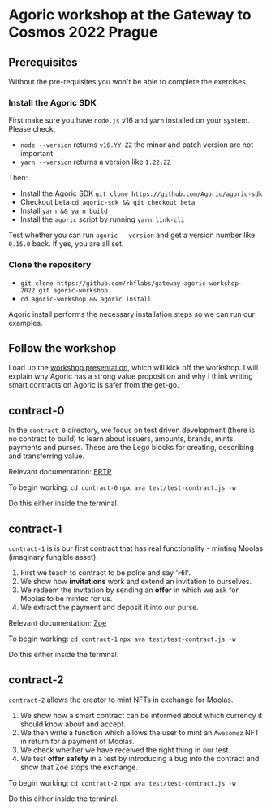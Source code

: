# Agoric workshop at the Gateway to Cosmos 2022 Prague

## Prerequisites

Without the pre-requisites you won't be able to complete the exercises.

### Install the Agoric SDK

First make sure you have `node.js` v16 and `yarn` installed on your system.
Please check:

- `node --version` returns  `v16.YY.ZZ` the minor and patch version are not important
- `yarn --version` returns a version like `1.22.ZZ`

Then:

- Install the Agoric SDK `git clone https://github.com/Agoric/agoric-sdk`
- Checkout beta `cd agoric-sdk && git checkout beta`
- Install `yarn && yarn build`
- Install the `agoric` script by running `yarn link-cli`

Test whether you can run `agoric --version` and get a version number like `0.15.0` back. If yes, you are all set.

### Clone the repository

- `git clone https://github.com/rbflabs/gateway-agoric-workshop-2022.git agoric-workshop`
- `cd agoric-workshop && agoric install`

Agoric install performs the necessary installation steps so we can run our examples.

## Follow the workshop

Load up the [workshop presentation](https://docs.google.com/presentation/d/1Rr01wNR6JzDrfi5FKGGHHk3NqbT6LdhB8HUK21uKT3Q/edit?usp=sharing), which will kick off the workshop. I will explain why Agoric has a strong value proposition and why I think writing smart contracts on Agoric is safer from the get-go.

## contract-0

In the `contract-0` directory, we focus on test driven development (there is no contract to build) to learn about issuers, amounts, brands, mints, payments and purses. These are the Lego blocks for creating, describing and transferring value.

Relevant documentation: [ERTP](https://agoric.com/documentation/getting-started/ertp-introduction.html)

To begin working:
`cd contract-0`
`npx ava test/test-contract.js -w`

Do this either inside the terminal.

## contract-1

`contract-1` is is our first contract that has real functionality - minting Moolas (imaginary fungible asset).

1. First we teach to contract to be polite and say 'Hi!'.
2. We show how **invitations** work and extend an invitation to ourselves.
3. We redeem the invitation by sending an **offer** in which we ask for Moolas to be minted for us.
4. We extract the payment and deposit it into our purse.

Relevant documentation: [Zoe](https://agoric.com/documentation/getting-started/intro-zoe.html)

To begin working:
`cd contract-1`
`npx ava test/test-contract.js -w`

Do this either inside the terminal.

## contract-2

`contract-2` allows the creator to mint NFTs in exchange for Moolas.

1. We show how a smart contract can be informed about which currency it should know about and accept.
2. We then write a function which allows the user to mint an `Awesomez` NFT in return for a payment of Moolas.
3. We check whether we have received the right thing in our test.
4. We test **offer safety** in a test by introducing a bug into the contract and show that Zoe stops the exchange.

To begin working:
`cd contract-2`
`npx ava test/test-contract.js -w`

Do this either inside the terminal.